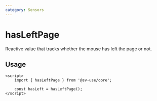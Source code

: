 ```yaml
---
category: Sensors
---
```


# hasLeftPage

Reactive value that tracks whether the mouse has left the page or not.

## Usage

```svelte
<script>
	import { hasLeftPage } from '@sv-use/core';

	const hasLeft = hasLeftPage();
</script>
```
